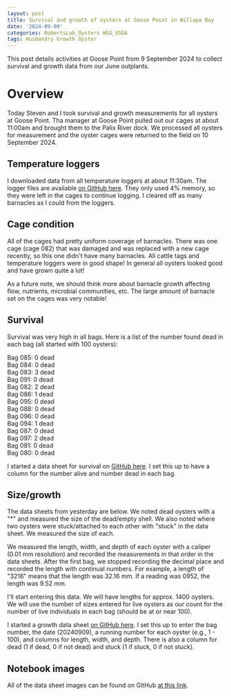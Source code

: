 ```yaml
---
layout: post
title: Survival and growth of oysters at Goose Point in Willapa Bay 
date: '2024-09-09'
categories: RobertsLab_Oysters WSG_USDA
tags: Husbandry Growth Oyster
---
```


This post details activities at Goose Point from 9 September 2024 to collect survival and growth data from our June outplants.  

# Overview 

Today Steven and I took survival and growth measurements for all oysters at Goose Point. Tha manager at Goose Point pulled out our cages at about 11:00am and brought them to the Palix River dock. We processed all oysters for measurement and the oyster cages were returned to the field on 10 September 2024. 

## Temperature loggers 

I downloaded data from all temperature loggers at about 11:30am. The logger files are available [on GitHub here](https://github.com/RobertsLab/project-gigas-conditioning/tree/main/data/environmental/loggers/goose_point). They only used 4% memory, so they were left in the cages to continue logging. I cleared off as many barnacles as I could from the loggers. 

## Cage condition

All of the cages had pretty uniform coverage of barnacles. There was one cage (cage 082) that was damaged and was replaced with a new cage recently, so this one didn't have many barnacles. All cattle tags and temperature loggers were in good shape! In general all oysters looked good and have grown quite a lot! 

As a future note, we should think more about barnacle growth affecting flow, nutrients, microbial communities, etc. The large amount of barnacle set on the cages was very notable!  

## Survival 

Survival was very high in all bags. Here is a list of the number found dead in each bag (all started with 100 oysters):  

Bag 085: 0 dead  
Bag 084: 0 dead   
Bag 083: 3 dead  
Bag 091: 0 dead  
Bag 082: 2 dead   
Bag 086: 1 dead  
Bag 095: 0 dead  
Bag 088: 0 dead  
Bag 096: 0 dead  
Bag 094: 1 dead  
Bag 087: 0 dead  
Bag 097: 2 dead  
Bag 081: 0 dead  
Bag 080: 0 dead  

I started a data sheet for survival on [GitHub here](https://github.com/RobertsLab/project-gigas-conditioning/blob/main/data/outplanting/GoosePoint/survival_GoosePoint.csv). I set this up to have a column for the number alive and number dead in each bag.  

## Size/growth 

The data sheets from yesterday are below. We noted dead oysters with a "*" and measured the size of the dead/empty shell. We also noted where two oysters were stuck/attached to each other with "stuck" in the data sheet. We measured the size of each.   

We measured the length, width, and depth of each oyster with a caliper (0.01 mm resolution) and recorded the measurements in that order in the data sheets. After the first bag, we stopped recording the decimal place and recorded the length with continual numbers. For example, a length of "3216" means that the length was 32.16 mm. If a reading was 0952, the length was 9.52 mm. 

I'll start entering this data. We will have lengths for approx. 1400 oysters. We will use the number of sizes entered for live oysters as our count for the number of live individuals in each bag (should be at or near 100).  

I started a growth data sheet [on GitHub here](https://github.com/RobertsLab/project-gigas-conditioning/blob/main/data/outplanting/GoosePoint/growth_GoosePoint.csv).  I set this up to enter the bag number, the date (20240909), a running number for each oyster (e.g., 1 - 100), and columns for length, width, and depth. There is also a column for dead (1 if dead, 0 if not dead) and stuck (1 if stuck, 0 if not stuck).  
 
## Notebook images 

All of the data sheet images can be found on GitHub [at this link](https://github.com/RobertsLab/project-gigas-conditioning/tree/main/data/outplanting/GoosePoint/size/20240909).  

